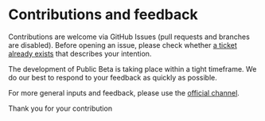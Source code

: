 # Contributions and feedback

Contributions are welcome via GitHub Issues (pull requests and branches are disabled). Before opening an issue, please check whether [a ticket already exists](https://github.com/e-id-admin/eidch-android-wallet/issues) that describes your intention.

The development of Public Beta is taking place within a tight timeframe. We do our best to respond to your feedback as quickly as possible.

For more general inputs and feedback, please use the [official channel](https://www.eid.admin.ch).

Thank you for your contribution
